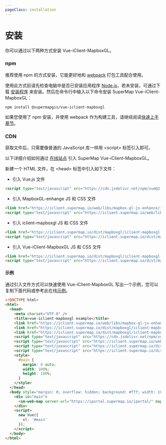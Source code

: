 ```yaml
---
pageClass: installation
---
```


# 安装

你可以通过以下两种方式安装 Vue-iClient-MapboxGL。

### npm

推荐使用 npm 的方式安装，它能更好地和 [webpack](https://webpack.js.org/) 打包工具配合使用。

使用此方式前请先检查电脑中是否已安装应用程序 [Node.js](https://nodejs.org/zh-cn/)，若未安装，可通过下载 [安装程序](https://nodejs.org/zh-cn/) 来安装。然后在命令行中输入以下命令安装 SuperMap Vue-iClient-MapboxGL：

```
npm install @supermapgis/vue-iclient-mapboxgl
```

如果您使用了 npm 安装，并使用 webpack 作为构建工具，请继续阅读[快速上手章节](./quick-start.md)。

### CDN

获取文件后，只需要像普通的 JavaScript 库一样用 &lt;script&gt; 标签引入即可。

以下详细介绍如何通过 [在线站点](https://iclient.supermap.io/) 引入 SuperMap Vue-iClient-MapboxGL。

新建一个 HTML 文件，在 &lt;head&gt; 标签中引入如下文件：

- 引入 Vue.js 文件

```html
<script type="text/javascript" src="https://cdn.jsdelivr.net/npm/vue@2.5.17/dist/vue.js"></script>
```

- 引入 MapboxGL-enhange JS 和 CSS 文件

```html
<link href="https://iclient.supermap.io/web/libs/mapbox-gl-js-enhance/1.2.0/mapbox-gl-enhance.css" rel="stylesheet" />
<script type="text/javascript" src="https://iclient.supermap.io/web/libs/mapbox-gl-js-enhance/1.2.0/mapbox-gl-enhance.js" ></script>
```

- 引入 iclient-mapboxgl JS 和 CSS 文件

```html
<link href="https://iclient.supermap.io/dist/mapboxgl/iclient-mapboxgl.min.css" rel="stylesheet" />
<script type="text/javascript" src="https://iclient.supermap.io/dist/mapboxgl/iclient-mapboxgl-es6.min.js"></script>
```

- 引入 Vue-iClient-MapboxGL JS 和 CSS 文件

```html
<link href="https://iclient.supermap.io/dist/mapboxgl/iclient-mapboxgl-vue.css" rel="stylesheet" />
<script type="text/javascript" src="https://iclient.supermap.io/dist/mapboxgl/iclient-mapboxgl-vue.min.js"></script>
```

#### 示例

通过引入文件方式可以快速使用 Vue-iClient-MapboxGL 写出一个示例，您可以复制下面代码或参考此在线[示例](https://iclient.supermap.io/examples/component/editor.html#components_webmap_vue)。

```html
<!DOCTYPE html>
<html>
  <head>
    <meta charset="UTF-8" />
    <title>vue-iclient-mapboxgl example</title>
    <link href="https://iclient.supermap.io/web/libs/mapbox-gl-js-enhance/1.2.0/mapbox-gl-enhance.css" rel="stylesheet" />
    <link href="https://iclient.supermap.io/dist/mapboxgl/iclient-mapboxgl.min.css" rel="stylesheet" />
    <link href="https://iclient.supermap.io/dist/mapboxgl/iclient-mapboxgl-vue.css" rel="stylesheet" />
    <script type="text/javascript" src="https://cdn.jsdelivr.net/npm/vue@2.5.17/dist/vue.js"></script>
    <script type="text/javascript" src="https://iclient.supermap.io/web/libs/mapbox-gl-js-enhance/1.2.0/mapbox-gl-enhance.js" ></script>
    <script type="text/javascript" src="https://iclient.supermap.io/dist/mapboxgl/iclient-mapboxgl-es6.min.js" ></script>
    <script type="text/javascript" src="https://iclient.supermap.io/dist/mapboxgl/iclient-mapboxgl-vue.min.js" ></script>
    <style>
      #main {
        margin: 0 auto;
        width: 100%;
        height: 100%;
      }
    </style>
  </head>
  <body style="margin: 0; overflow: hidden; background: #fff; width: 100%; height:100%; position: absolute; top: 0;">
    <div id="main">
      <sm-web-map server-url="https://iportal.supermap.io/iportal/" map-id="801571284"></sm-web-map>
    </div>
    <script>
      new Vue({
        el: '#main'
      });
    </script>
  </body>
</html>
```
